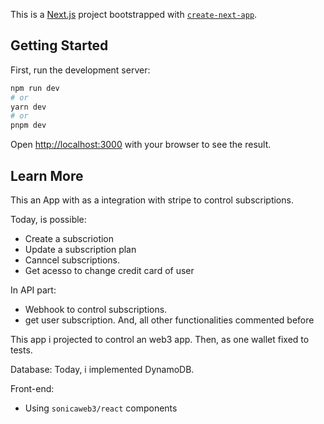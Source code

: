 This is a [Next.js](https://nextjs.org/) project bootstrapped with [`create-next-app`](https://github.com/vercel/next.js/tree/canary/packages/create-next-app).

## Getting Started

First, run the development server:

```bash
npm run dev
# or
yarn dev
# or
pnpm dev
```

Open [http://localhost:3000](http://localhost:3000) with your browser to see the result.

## Learn More

This an App with as a integration with stripe to control subscriptions.

Today, is possible:

- Create a subscriotion
- Update a subscription plan
- Canncel subscriptions. 
- Get acesso to change credit card of user

In API part:
- Webhook to control subscriptions.
- get user subscription.
And, all other functionalities commented before

This app i projected to control an web3 app. Then, as one wallet fixed to tests.

Database:
Today, i implemented DynamoDB.

Front-end:
- Using `sonicaweb3/react` components
